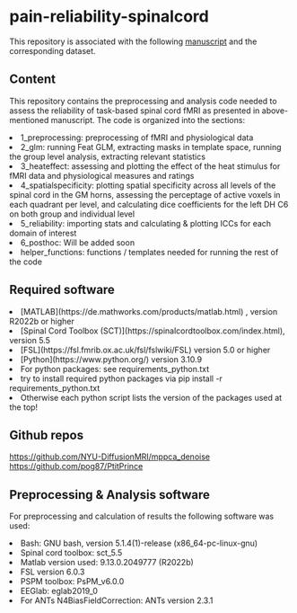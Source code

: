 # pain-reliability-spinalcord
This repository is associated with the following [manuscript](https://www.biorxiv.org/content/10.1101/2023.12.22.572825v1.article-metrics) and the corresponding dataset.

## Content
This repository contains the preprocessing and analysis code needed to assess the reliability of task-based spinal cord fMRI as presented in above-mentioned manuscript. The code is organized into the sections: 
<li>1_preprocessing: preprocessing of fMRI and physiological data</li>
<li>2_glm: running Feat GLM, extracting masks in template space, running the group level analysis, extracting relevant statistics</li>
<li>3_heateffect: assessing and plotting the effect of the heat stimulus for fMRI data and physiological measures and ratings</li>
<li>4_spatialspecificity: plotting spatial specificity across all levels of the spinal cord in the GM horns, assessing the perceptage of active voxels in each quadrant per level, and calculating dice coefficients for the left DH C6 on both group and individual level</li>
<li>5_reliability: importing stats and calculating & plotting ICCs for each domain of interest</li>
<li>6_posthoc: Will be added soon</li>
<li>helper_functions: functions / templates needed for running the rest of the code</li>

## Required software
<li>[MATLAB](https://de.mathworks.com/products/matlab.html) , version R2022b or higher</li>
<li>[Spinal Cord Toolbox (SCT)](https://spinalcordtoolbox.com/index.html), version 5.5</li>
<li>[FSL](https://fsl.fmrib.ox.ac.uk/fsl/fslwiki/FSL) version 5.0 or higher</li>
<li>[Python](https://www.python.org/) version 3.10.9</li>
<li>For python packages: see requirements_python.txt</li>
<li>try to install required python packages via pip install -r requirements_python.txt</li>
<li>Otherwise  each python script lists the version of the packages used at the top!</li>

## Github repos
https://github.com/NYU-DiffusionMRI/mppca_denoise
https://github.com/pog87/PtitPrince

## Preprocessing & Analysis software
For preprocessing and calculation of results the following software was used:
<li>Bash: GNU bash, version 5.1.4(1)-release (x86_64-pc-linux-gnu)</li>
<li>Spinal cord toolbox: sct_5.5</li>
<li>Matlab version used: 9.13.0.2049777 (R2022b)</li>
<li>FSL version 6.0.3</li>
<li>PSPM toolbox: PsPM_v6.0.0</li>
<li>EEGlab: eglab2019_0</li>
<li>For ANTs N4BiasFieldCorrection: ANTs version 2.3.1</li>
